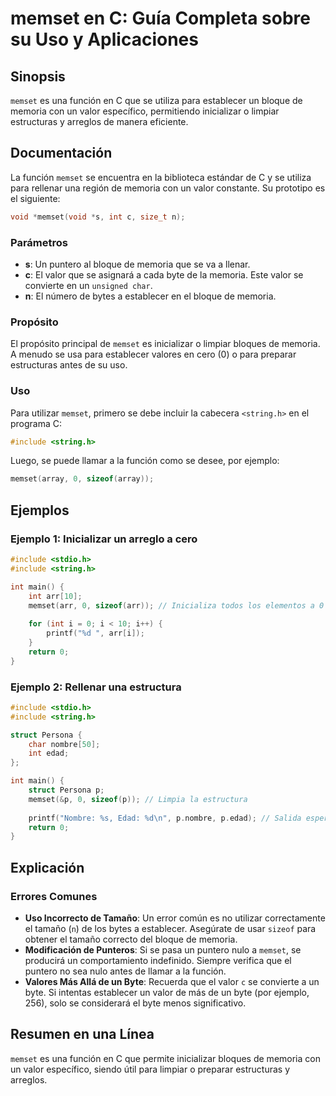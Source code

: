 <!--
Meta Description: # memset en C: Guía Completa sobre su Uso y Aplicaciones ## Sinopsis `memset` es una función en C que se utiliza para establecer un bloque de memoria ...
Meta Keywords: memset, memoria, para, valor, que
-->

# memset en C: Guía Completa sobre su Uso y Aplicaciones

## Sinopsis
`memset` es una función en C que se utiliza para establecer un bloque de memoria con un valor específico, permitiendo inicializar o limpiar estructuras y arreglos de manera eficiente.

## Documentación
La función `memset` se encuentra en la biblioteca estándar de C y se utiliza para rellenar una región de memoria con un valor constante. Su prototipo es el siguiente:

```c
void *memset(void *s, int c, size_t n);
```

### Parámetros
- **s**: Un puntero al bloque de memoria que se va a llenar.
- **c**: El valor que se asignará a cada byte de la memoria. Este valor se convierte en un `unsigned char`.
- **n**: El número de bytes a establecer en el bloque de memoria.

### Propósito
El propósito principal de `memset` es inicializar o limpiar bloques de memoria. A menudo se usa para establecer valores en cero (0) o para preparar estructuras antes de su uso.

### Uso
Para utilizar `memset`, primero se debe incluir la cabecera `<string.h>` en el programa C:

```c
#include <string.h>
```

Luego, se puede llamar a la función como se desee, por ejemplo:

```c
memset(array, 0, sizeof(array));
```

## Ejemplos
### Ejemplo 1: Inicializar un arreglo a cero
```c
#include <stdio.h>
#include <string.h>

int main() {
    int arr[10];
    memset(arr, 0, sizeof(arr)); // Inicializa todos los elementos a 0
    
    for (int i = 0; i < 10; i++) {
        printf("%d ", arr[i]);
    }
    return 0;
}
```

### Ejemplo 2: Rellenar una estructura
```c
#include <stdio.h>
#include <string.h>

struct Persona {
    char nombre[50];
    int edad;
};

int main() {
    struct Persona p;
    memset(&p, 0, sizeof(p)); // Limpia la estructura
    
    printf("Nombre: %s, Edad: %d\n", p.nombre, p.edad); // Salida esperada: Nombre: , Edad: 0
    return 0;
}
```

## Explicación
### Errores Comunes
- **Uso Incorrecto de Tamaño**: Un error común es no utilizar correctamente el tamaño (`n`) de los bytes a establecer. Asegúrate de usar `sizeof` para obtener el tamaño correcto del bloque de memoria.
- **Modificación de Punteros**: Si se pasa un puntero nulo a `memset`, se producirá un comportamiento indefinido. Siempre verifica que el puntero no sea nulo antes de llamar a la función.
- **Valores Más Allá de un Byte**: Recuerda que el valor `c` se convierte a un byte. Si intentas establecer un valor de más de un byte (por ejemplo, 256), solo se considerará el byte menos significativo.

## Resumen en una Línea
`memset` es una función en C que permite inicializar bloques de memoria con un valor específico, siendo útil para limpiar o preparar estructuras y arreglos.